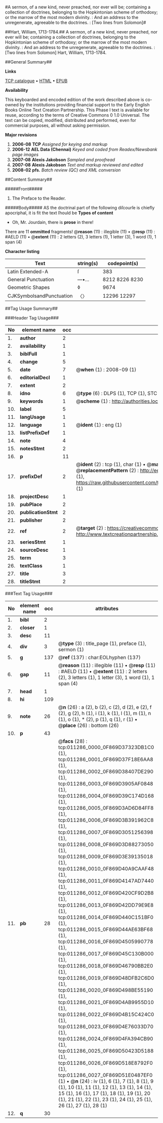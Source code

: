 #A sermon, of a new kind, never preached, nor ever will be; containing a collection of doctrines, belonging to the Hopkintonian scheme of orthodoxy; or the marrow of the most modern divinity. : And an address to the unregenerate, agreeable to the doctrines. : [Two lines from Solomon]#

##Hart, William, 1713-1784.##
A sermon, of a new kind, never preached, nor ever will be; containing a collection of doctrines, belonging to the Hopkintonian scheme of orthodoxy; or the marrow of the most modern divinity. : And an address to the unregenerate, agreeable to the doctrines. : [Two lines from Solomon]
Hart, William, 1713-1784.

##General Summary##

**Links**

[TCP catalogue](http://www.ota.ox.ac.uk/tcp/)  • 
[HTML](http://tei.it.ox.ac.uk/tcp/Texts-HTML/free/N08/N08838.html)  • 
[EPUB](http://tei.it.ox.ac.uk/tcp/Texts-EPUB/free/N08/N08838.epub)

**Availability**

This keyboarded and encoded edition of the
	       work described above is co-owned by the institutions
	       providing financial support to the Early English Books
	       Online Text Creation Partnership. This Phase I text is
	       available for reuse, according to the terms of Creative
	       Commons 0 1.0 Universal. The text can be copied,
	       modified, distributed and performed, even for
	       commercial purposes, all without asking permission.

**Major revisions**

1. __2006-08__ __TCP__ *Assigned for keying and markup*
1. __2006-12__ __AEL Data (Chennai)__ *Keyed and coded from Readex/Newsbank page images*
1. __2007-08__ __Alexis Jakobson__ *Sampled and proofread*
1. __2007-08__ __Alexis Jakobson__ *Text and markup reviewed and edited*
1. __2008-02__ __pfs.__ *Batch review (QC) and XML conversion*

##Content Summary##

#####Front#####

1. The Preface to the Reader.

#####Body#####
AS the doctrinal part of the following diſcourſe is chiefly apocriphal, it is fit the text ſhould be
**Types of content**

  * Oh, Mr. Jourdain, there is **prose** in there!

There are 11 **ommitted** fragments! 
 @__reason__ (11) : illegible (11)  •  @__resp__ (11) : #AELD (11)  •  @__extent__ (11) : 2 letters (2), 3 letters (1), 1 letter (3), 1 word (1), 1 span (4)

**Character listing**


|Text|string(s)|codepoint(s)|
|---|---|---|
|Latin Extended-A|ſ|383|
|General Punctuation|—•…|8212 8226 8230|
|Geometric Shapes|◊|9674|
|CJKSymbolsandPunctuation|〈〉|12296 12297|

##Tag Usage Summary##

###Header Tag Usage###

|No|element name|occ|attributes|
|---|---|---|---|
|1.|__author__|2||
|2.|__availability__|1||
|3.|__biblFull__|1||
|4.|__change__|5||
|5.|__date__|7| @__when__ (1) : 2008-09 (1)|
|6.|__editorialDecl__|1||
|7.|__extent__|2||
|8.|__idno__|6| @__type__ (6) : DLPS (1), TCP (1), STC (1), NOTIS (1), IMAGE-SET (1), EVANS-CITATION (1)|
|9.|__keywords__|1| @__scheme__ (1) : http://authorities.loc.gov/ (1)|
|10.|__label__|5||
|11.|__langUsage__|1||
|12.|__language__|1| @__ident__ (1) : eng (1)|
|13.|__listPrefixDef__|1||
|14.|__note__|4||
|15.|__notesStmt__|2||
|16.|__p__|11||
|17.|__prefixDef__|2| @__ident__ (2) : tcp (1), char (1)  •  @__matchPattern__ (2) : ([0-9\-]+):([0-9IVX]+) (1), (.+) (1)  •  @__replacementPattern__ (2) : http://eebo.chadwyck.com/downloadtiff?vid=$1&page=$2 (1), https://raw.githubusercontent.com/textcreationpartnership/Texts/master/tcpchars.xml#$1 (1)|
|18.|__projectDesc__|1||
|19.|__pubPlace__|2||
|20.|__publicationStmt__|2||
|21.|__publisher__|2||
|22.|__ref__|2| @__target__ (2) : https://creativecommons.org/publicdomain/zero/1.0/ (1), http://www.textcreationpartnership.org/docs/. (1)|
|23.|__seriesStmt__|1||
|24.|__sourceDesc__|1||
|25.|__term__|3||
|26.|__textClass__|1||
|27.|__title__|3||
|28.|__titleStmt__|2||


###Text Tag Usage###

|No|element name|occ|attributes|
|---|---|---|---|
|1.|__bibl__|2||
|2.|__closer__|1||
|3.|__desc__|11||
|4.|__div__|3| @__type__ (3) : title_page (1), preface (1), sermon (1)|
|5.|__g__|137| @__ref__ (137) : char:EOLhyphen (137)|
|6.|__gap__|11| @__reason__ (11) : illegible (11)  •  @__resp__ (11) : #AELD (11)  •  @__extent__ (11) : 2 letters (2), 3 letters (1), 1 letter (3), 1 word (1), 1 span (4)|
|7.|__head__|1||
|8.|__hi__|109||
|9.|__note__|26| @__n__ (26) : a (2), b (2), c (2), d (2), e (2), f (2), g (2), h (1), i (1), k (1), l (1), m (1), n (1), o (1), * (2), p (1), q (1), r (1)  •  @__place__ (26) : bottom (26)|
|10.|__p__|43||
|11.|__pb__|28| @__facs__ (28) : tcp:011286_0000_0F869D37323DB1C0 (1), tcp:011286_0001_0F869D37F18E6AA8 (1), tcp:011286_0002_0F869D38407DE290 (1), tcp:011286_0003_0F869D3905AF0848 (1), tcp:011286_0004_0F869D39C174D168 (1), tcp:011286_0005_0F869D3AD6D84FF8 (1), tcp:011286_0006_0F869D3B391962C8 (1), tcp:011286_0007_0F869D3051256398 (1), tcp:011286_0008_0F869D3D88273050 (1), tcp:011286_0009_0F869D3E39135018 (1), tcp:011286_0010_0F869D40A9CAAF48 (1), tcp:011286_0011_0F869D4147AD7440 (1), tcp:011286_0012_0F869D420CF9D2B8 (1), tcp:011286_0013_0F869D42DD79E9E8 (1), tcp:011286_0014_0F869D440C151BF0 (1), tcp:011286_0015_0F869D44AE63BF68 (1), tcp:011286_0016_0F869D4505990778 (1), tcp:011286_0017_0F869D45C130B000 (1), tcp:011286_0018_0F869D46790BB2E0 (1), tcp:011286_0019_0F869D48DFB2C6D0 (1), tcp:011286_0020_0F869D498BE55190 (1), tcp:011286_0021_0F869D4AB9955D10 (1), tcp:011286_0022_0F869D4B15C424C0 (1), tcp:011286_0023_0F869D4E76033D70 (1), tcp:011286_0024_0F869D4FA394CB90 (1), tcp:011286_0025_0F869D50423D5188 (1), tcp:011286_0026_0F869D518E8792F0 (1), tcp:011286_0027_0F869D51E0487EF0 (1)  •  @__n__ (24) : iv (1), 6 (1), 7 (1), 8 (1), 9 (1), 10 (1), 11 (1), 12 (1), 13 (1), 14 (1), 15 (1), 16 (1), 17 (1), 18 (1), 19 (1), 20 (1), 21 (1), 22 (1), 23 (1), 24 (1), 25 (1), 26 (1), 27 (1), 28 (1)|
|12.|__q__|30||
